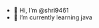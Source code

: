 - 👋 Hi, I’m @shri9461
- 🌱 I’m currently learning java

<!---
shri9461/shri9461 is a ✨ special ✨ repository because its `README.md` (this file) appears on your GitHub profile.
You can click the Preview link to take a look at your changes.
--->
